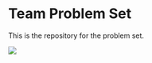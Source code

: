 # Team Problem Set

This is the repository for the problem set. 

<a href='https://mybinder.org/v2/gh/CUB-Computational-Tools/2020-ps-team-Flat_Earth/binder-python?urlpath=git-pull?repo=https%3A%2F%2Fgithub.com%2FCUB-Computational-Tools%2F2020-ps-team-Flat_Earth%26branch%3DHYDROGEOL%26urlpath%3Dlab'><img src='https://img.shields.io/badge/launch%20final-Py+Jupyter%20Lab-red.svg'/></a>


